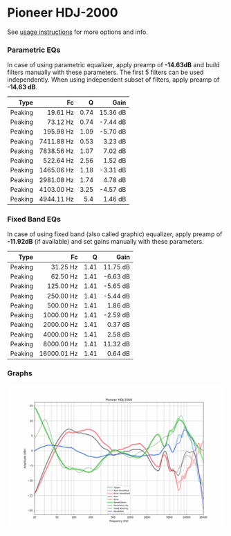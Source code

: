 # Pioneer HDJ-2000
See [usage instructions](https://github.com/jaakkopasanen/AutoEq#usage) for more options and info.

### Parametric EQs
In case of using parametric equalizer, apply preamp of **-14.63dB** and build filters manually
with these parameters. The first 5 filters can be used independently.
When using independent subset of filters, apply preamp of **-14.63 dB**.

| Type    | Fc         |    Q | Gain     |
|--------:|-----------:|-----:|---------:|
| Peaking | 19.61 Hz   | 0.74 | 15.36 dB |
| Peaking | 73.12 Hz   | 0.74 | -7.44 dB |
| Peaking | 195.98 Hz  | 1.09 | -5.70 dB |
| Peaking | 7411.88 Hz | 0.53 | 3.23 dB  |
| Peaking | 7838.56 Hz | 1.07 | 7.02 dB  |
| Peaking | 522.64 Hz  | 2.56 | 1.52 dB  |
| Peaking | 1465.06 Hz | 1.18 | -3.31 dB |
| Peaking | 2981.08 Hz | 1.74 | 4.78 dB  |
| Peaking | 4103.00 Hz | 3.25 | -4.57 dB |
| Peaking | 4944.11 Hz | 5.4  | 1.46 dB  |

### Fixed Band EQs
In case of using fixed band (also called graphic) equalizer, apply preamp of **-11.92dB**
(if available) and set gains manually with these parameters.

| Type    | Fc          |    Q | Gain     |
|--------:|------------:|-----:|---------:|
| Peaking | 31.25 Hz    | 1.41 | 11.75 dB |
| Peaking | 62.50 Hz    | 1.41 | -6.63 dB |
| Peaking | 125.00 Hz   | 1.41 | -5.65 dB |
| Peaking | 250.00 Hz   | 1.41 | -5.44 dB |
| Peaking | 500.00 Hz   | 1.41 | 1.86 dB  |
| Peaking | 1000.00 Hz  | 1.41 | -2.59 dB |
| Peaking | 2000.00 Hz  | 1.41 | 0.37 dB  |
| Peaking | 4000.00 Hz  | 1.41 | 2.58 dB  |
| Peaking | 8000.00 Hz  | 1.41 | 11.32 dB |
| Peaking | 16000.01 Hz | 1.41 | 0.64 dB  |

### Graphs
![](./Pioneer%20HDJ-2000.png)